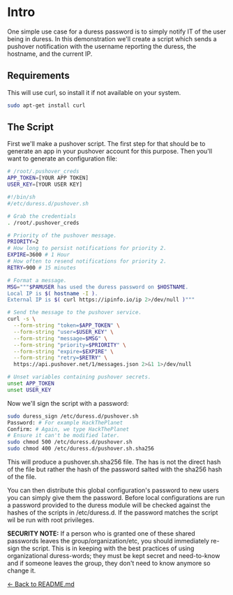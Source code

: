 # Intro

One simple use case for a duress password is to simply notify IT of the user being in duress. In this demonstration
we'll create a script which sends a pushover notification with the username reporting the duress, the hostname, and the
current IP.

## Requirements

This will use curl, so install it if not available on your system.

```bash
sudo apt-get install curl
```

## The Script

First we'll make a pushover script. The first step for that should be to generate an app in your pushover account for
this purpose. Then you'll want to generate an configuration file:

```bash
# /root/.pushover_creds
APP_TOKEN=[YOUR APP TOKEN]
USER_KEY=[YOUR USER KEY]
```

```bash
#!/bin/sh
#/etc/duress.d/pushover.sh

# Grab the credentials
. /root/.pushover_creds

# Priority of the pushover message.
PRIORITY=2
# How long to persist notifications for priority 2.
EXPIRE=3600 # 1 Hour
# How often to resend notifications for priority 2.
RETRY=900 # 15 minutes

# Format a message.
MSG="""$PAMUSER has used the duress password on $HOSTNAME.
Local IP is $( hostname -I ).
External IP is $( curl https://ipinfo.io/ip 2>/dev/null )"""

# Send the message to the pushover service.
curl -s \
  --form-string "token=$APP_TOKEN" \
  --form-string "user=$USER_KEY" \
  --form-string "message=$MSG" \
  --form-string "priority=$PRIORITY" \
  --form-string "expire=$EXPIRE" \
  --form-string "retry=$RETRY" \
  https://api.pushover.net/1/messages.json 2>&1 1>/dev/null

# Unset variables containing pushover secrets.
unset APP_TOKEN
unset USER_KEY
```

Now we'll sign the script with a password:

```bash
sudo duress_sign /etc/duress.d/pushover.sh
Password: # For example HackThePlanet
Confirm: # Again, we type HackThePlanet
# Ensure it can't be modified later.
sudo chmod 500 /etc/duress.d/pushover.sh
sudo chmod 400 /etc/duress.d/pushover.sh.sha256
```

This will produce a pushover.sh.sha256 file. The has is not the direct hash of the file but rather the hash of the
password salted with the sha256 hash of the file.

You can then distribute this global configuration's password to new users you can simply give them the password.
Before local configurations are run a password provided to the duress module will be checked against the hashes of the
scripts in /etc/duress.d. If the password matches the script wil be run with root privileges.

**SECURITY NOTE:** If a person who is granted one of these shared passwords leaves the group/organization/etc, you
should immediately re-sign the script. This is in keeping with the best practices of using organizational duress-words;
they must be kept secret and need-to-know and if someone leaves the group, they don't need to know anymore so change it.

[<- Back to README.md](../../README.md)
